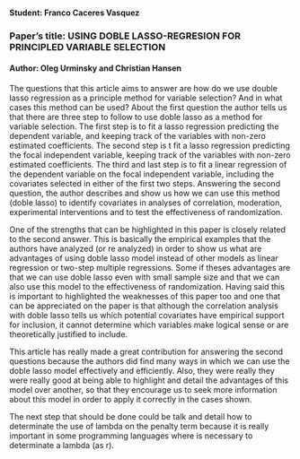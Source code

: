 #### Student: Franco Caceres Vasquez
### Paper’s title: USING DOBLE LASSO-REGRESION FOR PRINCIPLED VARIABLE SELECTION
#### Author: Oleg Urminsky and Christian Hansen

The questions that this article aims to answer are how do we use double lasso regression as a principle method for variable selection? And in what cases this method can be used? About the first question the author tells us that there are three step to follow to use doble lasso as a method for variable selection. The first step is to fit a lasso regression predicting the dependent variable, and keeping track of the variables with non-zero estimated coefficients. The second step is t fit a lasso regression predicting the focal independent variable, keeping track of the variables with non-zero estimated coefficients. The third and last step is to fit a linear regression of the dependent variable on the focal independent variable, including the covariates selected in either of the first two steps. Answering the second question, the author describes and show us how we can use this method (doble lasso) to identify covariates in analyses of correlation, moderation, experimental interventions and to test the effectiveness of randomization.

One of the strengths that can be highlighted in this paper is closely related to the second answer. This is basically the empirical examples that the authors have analyzed (or re analyzed) in order to show us what are advantages of using doble lasso model instead of other models as linear regression or two-step multiple regressions. Some if theses advantages are that we can use doble lasso even with small sample size and that we can also use this model to the effectiveness of randomization. Having said this is important to highlighted the weaknesses of this paper too and one that can be appreciated on the paper is that although the correlation analysis with doble lasso tells us which potential covariates have empirical support for inclusion, it cannot determine which variables make logical sense or are theoretically justified to include.

This article has really made a great contribution for answering the second questions because the authors did find many ways in which we can use the doble lasso model effectively and efficiently. Also, they were really they were really good at being able to highlight and detail the advantages of this model over another, so that they encourage us to seek more information about this model in order to apply it correctly in the cases shown.

The next step that should be done could be talk and detail how to determinate the use of lambda on the penalty term because it is really important in some programming languages where is necessary to determinate a lambda (as r). 

